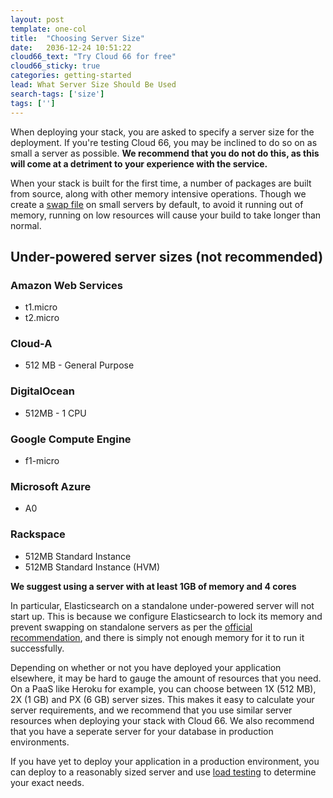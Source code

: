 ```yaml
---
layout: post
template: one-col
title:  "Choosing Server Size"
date:   2036-12-24 10:51:22
cloud66_text: "Try Cloud 66 for free"
cloud66_sticky: true
categories: getting-started
lead: What Server Size Should Be Used
search-tags: ['size']
tags: ['']
---
```


When deploying your stack, you are asked to specify a server size for the deployment. If you're testing Cloud 66, you may be inclined to do so on as small a server as possible. <b>We recommend that you do not do this, as this will come at a detriment to your experience with the service.</b>

When your stack is built for the first time, a number of packages are built from source, along with other memory intensive operations. Though we create a [swap file](http://www.computerhope.com/jargon/s/swapfile.htm) on small servers by default, to avoid it running out of memory, running on low resources will cause your build to take longer than normal.

## Under-powered server sizes (not recommended)

### Amazon Web Services
- t1.micro
- t2.micro

### Cloud-A
- 512 MB - General Purpose

### DigitalOcean
- 512MB - 1 CPU

### Google Compute Engine
- f1-micro

### Microsoft Azure
- A0

### Rackspace
- 512MB Standard Instance
- 512MB Standard Instance (HVM)

**We suggest using a server with at least 1GB of memory and 4 cores**

In particular, Elasticsearch on a standalone under-powered server will not start up. This is because we configure Elasticsearch to lock its memory and prevent swapping on standalone servers as per the [official recommendation](https://www.elastic.co/guide/en/elasticsearch/guide/current/heap-sizing.html), and there is simply not enough memory for it to run it successfully.

Depending on whether or not you have deployed your application elsewhere, it may be hard to gauge the amount of resources that you need. On a PaaS like Heroku for example, you can choose between 1X (512 MB), 2X (1 GB) and PX (6 GB) server sizes. This makes it easy to calculate your server requirements, and we recommend that you use similar server resources when deploying your stack with Cloud 66. We also recommend that you have a seperate server for your database in production environments.

If you have yet to deploy your application in a production environment, you can deploy to a reasonably sized server and use [load testing](/articles/optimizing-for-server-load) to determine your exact needs.
